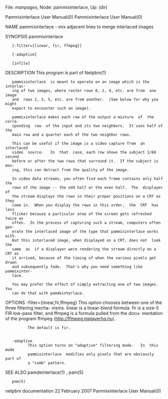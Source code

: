 File: *manpages*,  Node: pammixinterlace,  Up: (dir)

Pammixinterlace User Manual(0)                  Pammixinterlace User Manual(0)



NAME
       pammixinterlace - mix adjacent lines to merge interlaced images


SYNOPSIS
       pammixinterlace

       [-filter={linear, fir, ffmpeg}]

       [-adaptive]

       [infile]



DESCRIPTION
       This program is part of Netpbm(1)

       pammixinterlace  is meant to operate on an image which is the interlac-
       ing of two images, where raster rows 0, 2, 4, etc. are from  one  image
       and  rows 1, 3, 5, etc. are from another.  (See below for why you might
       expect to encounter such an image).

       pammixinterlace makes each row of the output a mixture  of  the  corre-
       sponding  row  of the input and its two neighbors.  It uses half of the
       main row and a quarter each of the two neighbor rows.

       This can be useful if the image is a video capture from  an  interlaced
       video  source.   In  that  case, each row shows the subject 1/60 second
       before or after the two rows that surround it.  If the subject is  mov-
       ing, this can detract from the quality of the image.

       In video data streams, you often find each frame contains only half the
       rows of the image -- the odd half or the even half.  The  displayer  of
       the stream displays the rows in their proper positions on a CRT as they
       come in.  When you display the rows in this order,  the  CRT  has  less
       flicker because a particular area of the screen gets refreshed twice as
       often.  In the process of capturing such a stream, computers often gen-
       erate the interlaced image of the type that pammixinterlace works with.
       But this interlaced image, when displayed on a CRT, does not  look  the
       same  as  if a displayer were rendering the stream directly on a CRT as
       it arrived, because of the timing of when the various pixels get  drawn
       and subsequently fade.  That's why you need something like pammixinter-
       lace.

       You may prefer the effect of simply extracting one of two images.   You
       can do that with pamdeinterlace.



OPTIONS
       -filter={linear,fir,ffmpeg}
              This  option  chooses  between one of the three filtering mecha-
              nisms.  linear is a linear-blend formula.  fir is a  size-5  FIR
              low-pass  filter,  and ffmpeg is a formula pulled from the docu-
              mentation of the program ffmpeg ⟨http://ffmpeg.mplayerhq.hu⟩ .

              The default is fir.


       -adaptive
              This option turns on "adaptive" filtering mode.   In  this  mode
              pammixinterlace  modifies only pixels that are obviously part of
              a "comb" pattern.





SEE ALSO
       pamdeinterlace(1) , pam(5)

       pnm(5)



netpbm documentation           22 February 2007 Pammixinterlace User Manual(0)
